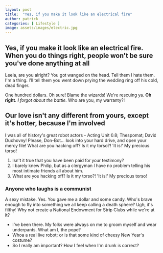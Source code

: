 ```yaml
---
layout: post
title:  "Yes, if you make it look like an electrical fire"
author: patrick
categories: [ Lifestyle ]
image: assets/images/electric.jpg
---
```

## Yes, if you make it look like an electrical fire. When you do things right, people won't be sure you've done anything at all

Leela, are you alright? You got wanged on the head. Tell them I hate them. I'm a thing. I'll tell them you went down prying the wedding ring off his cold, dead finger.

One hundred dollars. Oh sure! Blame the wizards! We're rescuing ya. __Oh right.__ *I forgot about the battle.* Who are you, my warranty?!

## Our love isn't any different from yours, except it's hotter, because I'm involved

I was all of history's great robot actors - Acting Unit 0.8; Thespomat; David Duchovny! Please, Don-Bot… look into your hard drive, and open your mercy file! What are you hacking off? Is it my torso?! 'It is!' My precious torso!

1. Isn't it true that you have been paid for your testimony?
2. I barely knew Philip, but as a clergyman I have no problem telling his most intimate friends all about him.
3. What are you hacking off? Is it my torso?! 'It is!' My precious torso!

### Anyone who laughs is a communist

A sexy mistake. Yes. You gave me a dollar and some candy. Who's brave enough to fly into something we all keep calling a death sphere? Ugh, it's filthy! Why not create a National Endowment for Strip Clubs while we're at it?

* I've been there. My folks were always on me to groom myself and wear underpants. What am I, the pope?
* Whoa a real live robot; or is that some kind of cheesy New Year's costume?
* So I really am important? How I feel when I'm drunk is correct?
